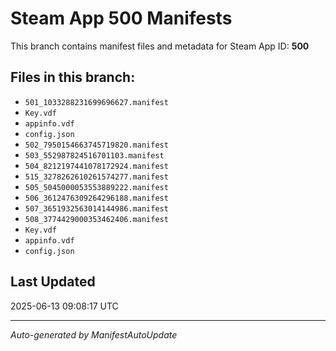 # Steam App 500 Manifests

This branch contains manifest files and metadata for Steam App ID: **500**

## Files in this branch:
- `501_1033288231699696627.manifest`
- `Key.vdf`
- `appinfo.vdf`
- `config.json`
- `502_7950154663745719820.manifest`
- `503_552987824516701103.manifest`
- `504_8212197441078172924.manifest`
- `515_3278262610261574277.manifest`
- `505_5045000053553889222.manifest`
- `506_3612476309264296188.manifest`
- `507_3651932563014144986.manifest`
- `508_3774429000353462406.manifest`
- `Key.vdf`
- `appinfo.vdf`
- `config.json`

## Last Updated
2025-06-13 09:08:17 UTC

---
*Auto-generated by ManifestAutoUpdate*
